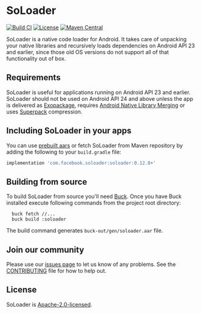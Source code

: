 # SoLoader

[![Build CI](https://github.com/facebook/soloader/actions/workflows/build.yml/badge.svg)](https://github.com/facebook/SoLoader/actions/workflows/build.yml)
[![License](https://img.shields.io/badge/License-Apache_2.0-blue.svg)](https://opensource.org/licenses/Apache-2.0)
[![Maven Central](https://maven-badges.herokuapp.com/maven-central/com.facebook.soloader/soloader/badge.svg?style=flat)](https://maven-badges.herokuapp.com/maven-central/com.facebook.soloader/soloader)

SoLoader is a native code loader for Android. It takes care of unpacking your native libraries
and recursively loads dependencies on Android API 23 and earlier, since those old OS versions
do not support all of that functionality out of box.

## Requirements
SoLoader is useful for applications running on Android API 23 and earlier. SoLoader should not
be used on Android API 24 and above unless the app is delivered as
[Exopackage](https://buck.build/article/exopackage.html), requires
[Android Native Library Merging](https://engineering.fb.com/2018/01/23/android/android-native-library-merging/)
or uses [Superpack](https://engineering.fb.com/2021/09/13/core-data/superpack/)
compression.

## Including SoLoader in your apps
You can use [prebuilt aars](https://github.com/facebook/soloader/releases/latest)
or fetch SoLoader from Maven repository by adding the following to your
`build.gradle` file:
```groovy
implementation 'com.facebook.soloader:soloader:0.12.0+'
```

## Building from source
To build SoLoader from source you'll need [Buck](https://buckbuild.com/).
Once you have Buck installed execute following commands from the project root
directory:
```shell
  buck fetch //...
  buck build :soloader
```
The build command generates `buck-out/gen/soloader.aar` file.

## Join our community
Please use our [issues page](https://github.com/facebook/soloader/issues) to let us know of any problems.
See the [CONTRIBUTING](https://github.com/facebook/soloader/blob/main/CONTRIBUTING.md) file for how to
help out.

## License
SoLoader is [Apache-2.0-licensed](https://github.com/facebook/soloader/blob/main/LICENSE).
